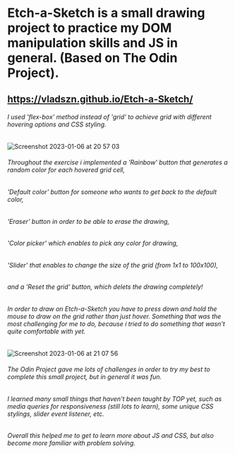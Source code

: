 # Etch-a-Sketch is a small drawing project to practice my DOM manipulation skills and JS in general. (Based on The Odin Project).

## https://vladszn.github.io/Etch-a-Sketch/ ##

###### I used 'flex-box' method instead of 'grid' to achieve grid with different hovering options and CSS styling. ######

![Screenshot 2023-01-06 at 20 57 03](https://user-images.githubusercontent.com/108742849/211130701-cbc4fe59-2c79-42a7-89d1-de18b2e79542.jpg)

###### Throughout the exercise i implemented a 'Rainbow' button that generates a random color for each hovered grid cell, ###### 
###### 'Default color' button for someone who wants to get back to the default color, ######
###### 'Eraser' button in order to be able to erase the drawing, ######
###### 'Color picker' which enables to pick any color for drawing, ######
###### 'Slider' that enables to change the size of the grid (from 1x1 to 100x100), ######
###### and a 'Reset the grid' button, which delets the drawing completely! ######

###### In order to draw on Etch-a-Sketch you have to press down and hold the mouse to draw on the grid rather than just hover. Something that was the most challenging for me to do, because i tried to do something that wasn't quite comfortable with yet. ######

![Screenshot 2023-01-06 at 21 07 56](https://user-images.githubusercontent.com/108742849/211130937-165b87c4-0851-40ea-91d9-8df0827da183.jpg)

###### The Odin Project gave me lots of challenges in order to try my best to complete this small project, but in general it was fun. ######
###### I learned many small things that haven't been taught by TOP yet, such as media queries for responsiveness (still lots to learn), some unique CSS stylings, slider event listener, etc. ######

###### Overall this helped me to get to learn more about JS and CSS, but also become more familiar with problem solving. ######
